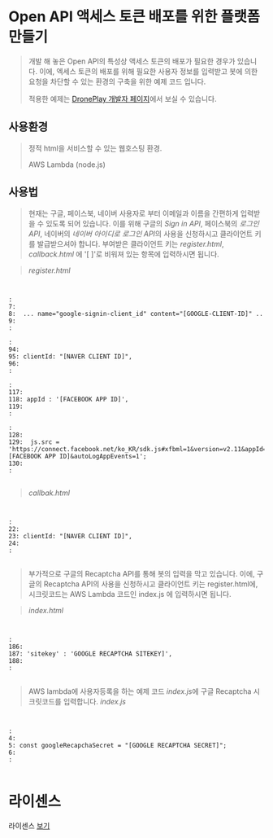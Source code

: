 
Open API 액세스 토큰 배포를 위한 플랫폼 만들기
=====================================


> 개발 해 놓은 Open API의 특성상 액세스 토큰의 배포가 필요한 경우가 있습니다.
> 이에, 엑세스 토큰의 배포를 위해 필요한 사용자 정보를 입력받고 봇에 의한 요청을 차단할 수 있는
> 환경의 구축을 위한 예제 코드 입니다.
>
> 적용한 예제는 [DronePlay 개발자 페이지](http://dev.droneplay.io/dev/register/index.html#downlod)에서 보실 수 있습니다.


## 사용환경
> 정적 html을 서비스할 수 있는 웹호스팅 환경.
>
> AWS Lambda (node.js) 

## 사용법
> 현재는 구글, 페이스북, 네이버 사용자로 부터 이메일과 이름을 간편하게 입력받을 수 있도록 되어 있습니다.
> 이를 위해 구글의 *Sign in API*, 페이스북의 *로그인 API*, 네이버의 *네이버 아이디로 로그인 API*의 사용을 신청하시고
> 클라이언트 키를 발급받으셔야 합니다.
> 부여받은 클라이언트 키는 *register.html*, *callback.html* 에 '[ ]'로 비워져 있는 항목에 입력하시면 됩니다.

> *register.html*
<pre><code>

:
7:
8:  ... name="google-signin-client_id" content="[GOOGLE-CLIENT-ID]" ..
9:
:

:
94:
95: clientId: "[NAVER CLIENT ID]",
96:
:

:
117:
118: appId : '[FACEBOOK APP ID]',
119:
:

:
128:
129:  js.src = 'https://connect.facebook.net/ko_KR/sdk.js#xfbml=1&version=v2.11&appId=[FACEBOOK APP ID]&autoLogAppEvents=1';
130:
:

</code></pre>


> *callbak.html*
<pre><code>

:
22:
23:	clientId: "[NAVER CLIENT ID]",
24:
:

</code></pre>

> 부가적으로 구글의 Recaptcha API를 통해 봇의 입력을 막고 있습니다. 이에, 구글의 Recaptcha API의 사용을 신청하시고
> 클라이언트 키는 register.html에, 시크릿코드는 AWS Lambda 코드인 index.js 에 입력하시면 됩니다.


> *index.html*
<pre><code>

:
186:
187: 'sitekey' : 'GOOGLE RECAPTCHA SITEKEY]',
188:
:

</code></pre>


> AWS lambda에 사용자등록을 하는 예제 코드 *index.js*에 구글 Recaptcha 시크릿코드를 입력합니다.
> *index.js*

<pre><code>

:
4:
5: const googleRecapchaSecret = "[GOOGLE RECAPTCHA SECRET]";
6:
:

</code></pre>


# 라이센스
라이센스 [보기](LICENSE)



